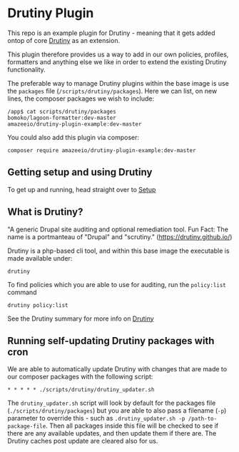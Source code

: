
# Drutiny Plugin

This repo is an example plugin for Drutiny - meaning that it gets added ontop of core [Drutiny](#what-is-drutiny?) as an extension.

This plugin therefore provides us a way to add in our own policies, profiles, formatters and anything else we like in order to extend the existing Drutiny functionality.

The preferable way to manage Drutiny plugins within the base image is use the `packages` file (`/scripts/drutiny/packages`). Here we can list, on new lines, the composer packages we wish to include:

```
/app$ cat scripts/drutiny/packages
bomoko/lagoon-formatter:dev-master
amazeeio/drutiny-plugin-example:dev-master
```

You could also add this plugin via composer:

```
composer require amazeeio/drutiny-plugin-example:dev-master
```


## Getting setup and using Drutiny

To get up and running, head straight over to [Setup](Setup/getting-started.md)



## What is Drutiny?

"A generic Drupal site auditing and optional remediation tool. Fun Fact: The name is a portmanteau of "Drupal" and "scrutiny." (https://drutiny.github.io/)

Drutiny is a php-based cli tool, and within this base image the executable is made available under:

```
drutiny
```


To find policies which you are able to use for auditing, run the `policy:list` command

```
drutiny policy:list
```

See the Drutiny summary for more info on [Drutiny](Setup/drutiny-summary.md)



## Running self-updating Drutiny packages with cron

We are able to automatically update Drutiny with changes that are made to our composer packages with the following
script:

```
* * * * * ./scripts/drutiny/drutiny_updater.sh
```

The `drutiny_updater.sh` script will look by default for the packages file (`./scripts/drutiny/packages`) but you are able to also pass a filename (`-p`) parameter to override this - such as `.drutiny_updater.sh -p /path-to-package-file`. Then all packages inside this file will be checked to see if there are any available updates, and then update them if there are. The Drutiny caches post update are cleared also for us.